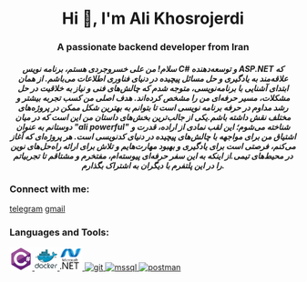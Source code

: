 <h1 align="center">Hi 👋, I'm Ali Khosrojerdi</h1>
<h3 align="center">A passionate backend developer from Iran</h3>
<h5 align="center">سلام! من علی خسروجردی هستم، برنامه نویس C# و توسعه‌دهنده ASP.NET که علاقه‌مند به یادگیری و حل مسائل پیچیده در دنیای فناوری اطلاعات می‌باشم. از همان ابتدای آشنایی با برنامه‌نویسی، متوجه شدم که چالش‌های فنی و نیاز به خلاقیت در حل مشکلات، مسیر حرفه‌ای من را مشخص کرده‌اند. هدف اصلی من کسب تجربه بیشتر و رشد مداوم در حرفه برنامه نویسی است تا بتوانم به بهترین شکل ممکن در پروژه‌های مختلف نقش داشته باشم.یکی از جالب‌ترین بخش‌های داستان من این است که در میان دوستانم به عنوان "ali powerful" شناخته می‌شوم؛ این لقب نمادی از اراده، قدرت و اشتیاق من برای مواجهه با چالش‌های پیچیده در دنیای کدنویسی است. هر پروژه‌ای که آغاز می‌کنم، فرصتی است برای یادگیری و بهبود مهارت‌هایم و تلاش برای ارائه راه‌حل‌های نوین در محیط‌های تیمی.از اینکه به این سفر حرفه‌ای پیوسته‌ام، مفتخرم و مشتاقم تا تجربیاتم را در این پلتفرم با دیگران به اشتراک بگذارم.</h5>

<h3 align="left">Connect with me:</h3>
<p align="left"><a href="https://t.me/ali_powerful7">telegram</a> <a href="mailto:ali7.khosrojerdi@gmail.com">gmail</a></p>

<h3 align="left">Languages and Tools:</h3>
<p align="left"> <a href="https://www.w3schools.com/cs/" target="_blank" rel="noreferrer"> <img src="https://raw.githubusercontent.com/devicons/devicon/master/icons/csharp/csharp-original.svg" alt="csharp" width="40" height="40"/> </a> <a href="https://www.docker.com/" target="_blank" rel="noreferrer"> <img src="https://raw.githubusercontent.com/devicons/devicon/master/icons/docker/docker-original-wordmark.svg" alt="docker" width="40" height="40"/> </a> <a href="https://dotnet.microsoft.com/" target="_blank" rel="noreferrer"> <img src="https://raw.githubusercontent.com/devicons/devicon/master/icons/dot-net/dot-net-original-wordmark.svg" alt="dotnet" width="40" height="40"/> </a> <a href="https://git-scm.com/" target="_blank" rel="noreferrer"> <img src="https://www.vectorlogo.zone/logos/git-scm/git-scm-icon.svg" alt="git" width="40" height="40"/> </a> <a href="https://www.microsoft.com/en-us/sql-server" target="_blank" rel="noreferrer"> <img src="https://www.svgrepo.com/show/303229/microsoft-sql-server-logo.svg" alt="mssql" width="40" height="40"/> </a> <a href="https://postman.com" target="_blank" rel="noreferrer"> <img src="https://www.vectorlogo.zone/logos/getpostman/getpostman-icon.svg" alt="postman" width="40" height="40"/> </a> </p>
